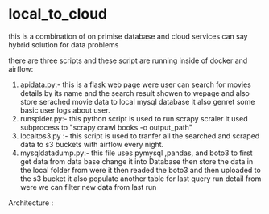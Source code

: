 # local_to_cloud
this is a combination of on primise database  and cloud  services can say hybrid solution for data  problems

there are three scripts and these script are running inside of docker and airflow:
1. apidata.py:- this is a flask web page were user can search for movies details by its name and the search result showen to wepage and also store serached movie data to local mysql database it also genret some basic user logs about user.
2. runspider.py:- this  python script is used to run scrapy scraler it used subprocess to "scrapy crawl books -o output_path"
3. localtos3.py :- this script is used to tranfer all the searched and scraped data to s3 buckets with airflow every night.
4. mysqldatadump.py:-  this file uses pymysql ,pandas, and boto3 to first get data from data base change it into Database then store the data in the local folder from were it then readed  the boto3 and then uploaded to the s3 bucket it also populate another table for last query run detail from were we can filter new data from last run 




Architecture :




